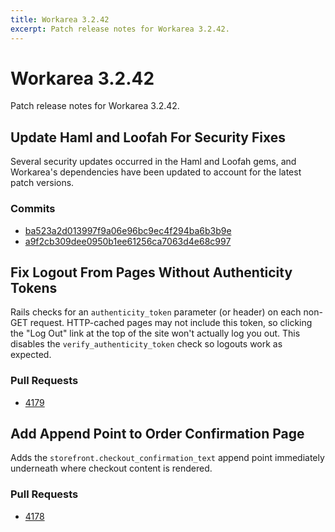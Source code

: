 ```yaml
---
title: Workarea 3.2.42
excerpt: Patch release notes for Workarea 3.2.42.
---
```


# Workarea 3.2.42

Patch release notes for Workarea 3.2.42.

## Update Haml and Loofah For Security Fixes

Several security updates occurred in the Haml and Loofah gems, and Workarea's
dependencies have been updated to account for the latest patch versions.

### Commits

- [ba523a2d013997f9a06e96bc9ec4f294ba6b3b9e](https://stash.tools.weblinc.com/projects/WL/repos/workarea/commits/ba523a2d013997f9a06e96bc9ec4f294ba6b3b9e)
- [a9f2cb309dee0950b1ee61256ca7063d4e68c997](https://stash.tools.weblinc.com/projects/WL/repos/workarea/commits/a9f2cb309dee0950b1ee61256ca7063d4e68c997)

## Fix Logout From Pages Without Authenticity Tokens

Rails checks for an `authenticity_token` parameter (or header) on each non-GET
request. HTTP-cached pages may not include this token, so clicking the "Log
Out" link at the top of the site won't actually log you out. This disables the
`verify_authenticity_token` check so logouts work as expected.

### Pull Requests

- [4179](https://stash.tools.weblinc.com/projects/WL/repos/workarea/pull-requests/4179/overview)

## Add Append Point to Order Confirmation Page

Adds the `storefront.checkout_confirmation_text` append point immediately
underneath where checkout content is rendered.

### Pull Requests

- [4178](https://stash.tools.weblinc.com/projects/WL/repos/workarea/pull-requests/4178/overview)

